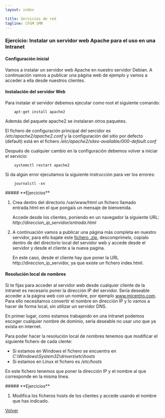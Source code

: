 ```yaml
---
layout: index

title: Servicios de red 
tagline: CFGM SMR
---
```

### Ejercicio: Instalar un servidor web Apache para el uso en una Intranet

#### Configuración inicial

Vamos a instalar un servidor web Apache en nuestro servidor Debian. A continuación vamos a publicar una página web de ejemplo y vamos a acceder a ella desde nuestros clientes.

#### Instalación del servidor Web

Para instalar el servidor debemos ejecutar como root el siguiente comando:

    	apt-get install apache2

Además del paquete apache2 se instalaran otros paquetes.

El fichero de configuración principal del sercidor es */etc/apache2/apache2.conf* y la configuración del sitio por defecto (default) está en el fichero */etc/apache2/sites-available/000-default.conf*

Después de cualquier cambio en la configuración debemos volver a iniciar el servicio:

    	systemctl restart apache2

Si da algún error ejecutamos la siguiente instrucción para ver los errores:

		journalctl -xn


<div class='ejercicios' markdown='1'>
##### **Ejercicios**

1. Crea dentro del directorio /var/www/html un fichero llamado entrada.html en el que pongaís un mensaje de bienvenida.

	Accede desde los clientes, poniendo en un navegador la siguiente URL: *http://direccion_ip_servidor/entrada.html*

2. A continuación vamos a publicar una página más completa en nuestro servidor, para ello bajate este [fichero .zip](files/web.zip), descomprimelo, copialo dentro de del directorio local del servidor web y accede desde el servidor y desde el cliente a la nueva pagína.

	En este caso, desde el cliente hay que poner la URL http://direccion_ip_servidor, ya que existe un fichero index.html.
</div>

#### Resolución local de nombres

Si te fijas para acceder al servidor web desde cualquier cliente de la intranet es necesario poner la dirección IP del servidor. Sería deseable acceder a la página web con un nombre, por ejemplo www.micentro.com. Para ello necesitamos convertir el nombre en dirección IP y lo vamos a hacer de forma local, sin utilizar un servidor DNS.

En primer lugar, como estamos trabajando en una intranet podemos escoger cualquier nombre de dominio, sería deseable no usar uno que ya exista en internet.

Para poder hacer la resolución local de nombres tenemos que modificar el siguiente fichero de cada clente:

* Si estamos en Windows el fichero se encuentra en *C:\Windows\System32\drivers\etc\hosts*
* Si estamos en Linux el fichero es */etc/hosts*

En este fichero tenemos que poner la dirección IP y el nombre al que corresponde en la misma línea.

<div class='ejercicios' markdown='1'>
##### **Ejercicios**

1. Modifica los ficheros hosts de los clientes y accede usando el nombre que has indicado.

</div>

[Volver](index)
